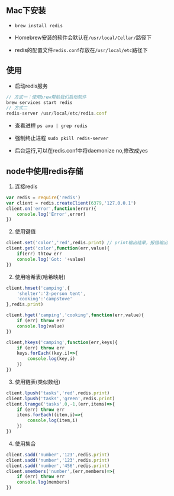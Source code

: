 ## Mac下安装
- `brew install redis`

- Homebrew安装的软件会默认在`/usr/local/Cellar/`路径下

- redis的配置文件`redis.conf`存放在`/usr/local/etc`路径下

## 使用
- 启动redis服务
```js
// 方式一：使用brew帮助我们启动软件
brew services start redis
// 方式二
redis-server /usr/local/etc/redis.conf

```

- 查看进程
`ps axu | grep redis`

- 强制终止进程
`sudo pkill redis-server`

- 后台运行,可以在redis.conf中将daemonize no,修改成yes


## node中使用redis存储
1. 连接redis
```js
var redis = require('redis')
var client = redis.createClient(6379,'127.0.0.1')
client.on('error',function(error){
    console.log('Error',error)
})
```

2. 使用键值
```js
client.set('color','red',redis.print) // print输出结果，报错输出
client.get('color',function(err,value){
    if(err) thtow err
    console.log('Got: '+value)
})
```

2. 使用哈希表(哈希映射)
```js
client.hmset('camping',{
    'shelter':'2-person tent',
    'cooking':'campstove'
},redis.print)

client.hget('camping','cooking',function(err,value){
    if (err) throw err
    console.log(value)
})

client,hkeys('camping',function(err,keys){
    if (err) throw err
    keys.forEach((key,i)=>{
        console.log(key,i)
    })
})
```

3. 使用链表(类似数组)
```js
client.lpush('tasks','red',redis.print)
client.lpush('tasks','green',redis.print)
client.lrange('tasks',0,-1,(err,items)=>{
    if (err) throw err
    items.forEach((item,i)=>{
        console,log(item,i)
    })
})

```

4. 使用集合
```js
client.sadd('number','123',redis.print)
client.sadd('number','123',redis.print)
client.sadd('number','456',redis.print)
client.smembers('number',(err,members)=>{
    if (err) throw err
    console.log(members)
})
```